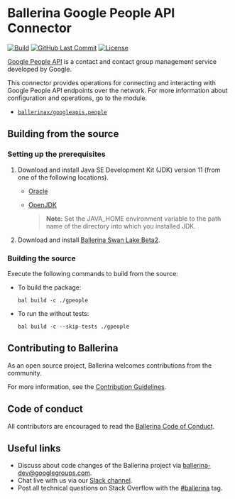 # Ballerina Google People API Connector

[![Build](https://github.com/ballerina-platform/module-ballerinax-googleapis.people/workflows/CI/badge.svg)](https://github.com/ballerina-platform/module-ballerinax-googleapis.people/actions?query=workflow%3ACI)
[![GitHub Last Commit](https://img.shields.io/github/last-commit/ballerina-platform/module-ballerinax-googleapis.people.svg)](https://github.com/ballerina-platform/module-ballerinax-googleapis.people/commits/master)
[![License](https://img.shields.io/badge/License-Apache%202.0-blue.svg)](https://opensource.org/licenses/Apache-2.0)

[Google People API](https://developers.google.com/people) is a contact and contact group management service developed by Google.

This connector provides operations for connecting and interacting with Google People API endpoints over the network. 
For more information about configuration and operations, go to the module. 
- [`ballerinax/googleapis.people`](https://docs.central.ballerina.io/ballerinax/googleapis.people/latest)

## Building from the source
### Setting up the prerequisites

1. Download and install Java SE Development Kit (JDK) version 11 (from one of the following locations).

   * [Oracle](https://www.oracle.com/java/technologies/javase-jdk11-downloads.html)

   * [OpenJDK](https://adoptopenjdk.net/)

        > **Note:** Set the JAVA_HOME environment variable to the path name of the directory into which you installed JDK.

2. Download and install [Ballerina Swan Lake Beta2](https://ballerina.io/). 

### Building the source
Execute the following commands to build from the source:

* To build the package:
    ```    
    bal build -c ./gpeople
    ```
* To run the without tests:
    ```
    bal build -c --skip-tests ./gpeople
    ```
## Contributing to Ballerina
As an open source project, Ballerina welcomes contributions from the community. 

For more information, see the [Contribution Guidelines](https://github.com/ballerina-platform/ballerina-lang/blob/master/CONTRIBUTING.md).

## Code of conduct
All contributors are encouraged to read the [Ballerina Code of Conduct](https://ballerina.io/code-of-conduct).

## Useful links
* Discuss about code changes of the Ballerina project via [ballerina-dev@googlegroups.com](mailto:ballerina-dev@googlegroups.com).
* Chat live with us via our [Slack channel](https://ballerina.io/community/slack/).
* Post all technical questions on Stack Overflow with the [#ballerina](https://stackoverflow.com/questions/tagged/ballerina) tag.
